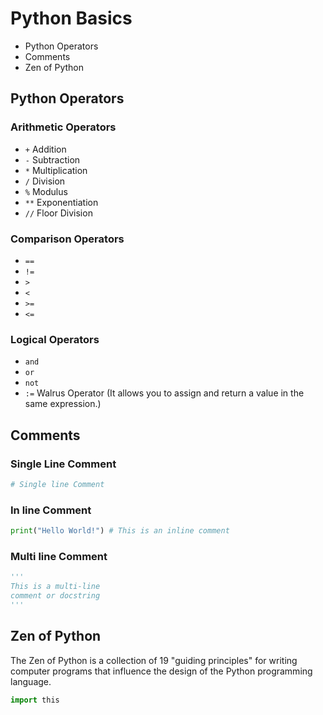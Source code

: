 # Python Basics

* Python Operators
* Comments
* Zen of Python

## Python Operators

### Arithmetic Operators

* `+` Addition
* `-` Subtraction
* `*` Multiplication
* `/` Division
* `%` Modulus
* `**` Exponentiation
* `//` Floor Division

### Comparison Operators

* `==` 
* `!=`
* `>`
* `<`
* `>=`
* `<=`

### Logical Operators

* `and`
* `or`
* `not`
* `:=` Walrus Operator (It allows you to assign and return a value in the same expression.)

## Comments

### Single Line Comment

``` python
# Single line Comment
```

### In line Comment

``` python
print("Hello World!") # This is an inline comment
```

### Multi line Comment

```python
'''
This is a multi-line
comment or docstring
'''
```

## Zen of Python

The Zen of Python is a collection of 19 "guiding principles" for writing computer programs that influence the design of the Python programming language.

``` python
import this
```